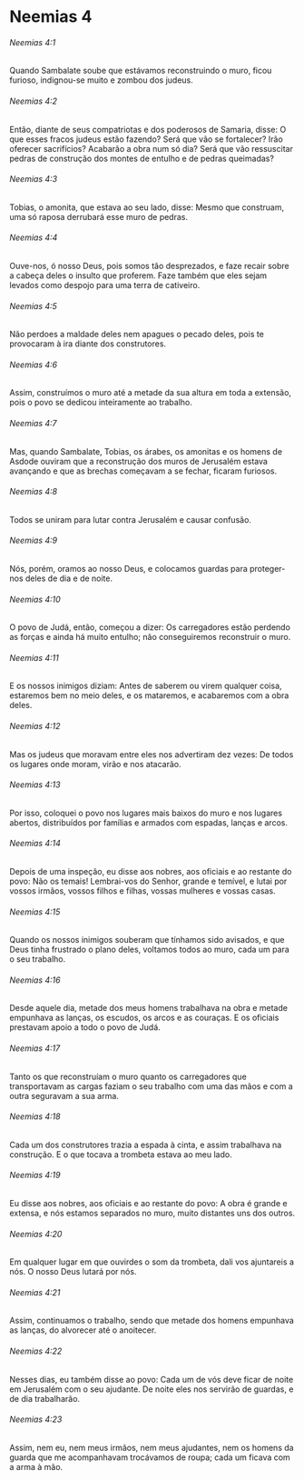 # Neemias 4

###### Neemias 4:1

Quando Sambalate soube que estávamos reconstruindo o muro, ficou furioso, indignou-se muito e zombou dos judeus.

###### Neemias 4:2

Então, diante de seus compatriotas e dos poderosos de Samaria, disse: O que esses fracos judeus estão fazendo? Será que vão se fortalecer? Irão oferecer sacrifícios? Acabarão a obra num só dia? Será que vão ressuscitar pedras de construção dos montes de entulho e de pedras queimadas?

###### Neemias 4:3

Tobias, o amonita, que estava ao seu lado, disse: Mesmo que construam, uma só raposa derrubará esse muro de pedras.

###### Neemias 4:4

Ouve-nos, ó nosso Deus, pois somos tão desprezados, e faze recair sobre a cabeça deles o insulto que proferem. Faze também que eles sejam levados como despojo para uma terra de cativeiro.

###### Neemias 4:5

Não perdoes a maldade deles nem apagues o pecado deles, pois te provocaram à ira diante dos construtores.

###### Neemias 4:6

Assim, construímos o muro até a metade da sua altura em toda a extensão, pois o povo se dedicou inteiramente ao trabalho.

###### Neemias 4:7

Mas, quando Sambalate, Tobias, os árabes, os amonitas e os homens de Asdode ouviram que a reconstrução dos muros de Jerusalém estava avançando e que as brechas começavam a se fechar, ficaram furiosos.

###### Neemias 4:8

Todos se uniram para lutar contra Jerusalém e causar confusão.

###### Neemias 4:9

Nós, porém, oramos ao nosso Deus, e colocamos guardas para proteger-nos deles de dia e de noite.

###### Neemias 4:10

O povo de Judá, então, começou a dizer: Os carregadores estão perdendo as forças e ainda há muito entulho; não conseguiremos reconstruir o muro.

###### Neemias 4:11

E os nossos inimigos diziam: Antes de saberem ou virem qualquer coisa, estaremos bem no meio deles, e os mataremos, e acabaremos com a obra deles.

###### Neemias 4:12

Mas os judeus que moravam entre eles nos advertiram dez vezes: De todos os lugares onde moram, virão e nos atacarão.

###### Neemias 4:13

Por isso, coloquei o povo nos lugares mais baixos do muro e nos lugares abertos, distribuídos por famílias e armados com espadas, lanças e arcos.

###### Neemias 4:14

Depois de uma inspeção, eu disse aos nobres, aos oficiais e ao restante do povo: Não os temais! Lembrai-vos do Senhor, grande e temível, e lutai por vossos irmãos, vossos filhos e filhas, vossas mulheres e vossas casas.

###### Neemias 4:15

Quando os nossos inimigos souberam que tínhamos sido avisados, e que Deus tinha frustrado o plano deles, voltamos todos ao muro, cada um para o seu trabalho.

###### Neemias 4:16

Desde aquele dia, metade dos meus homens trabalhava na obra e metade empunhava as lanças, os escudos, os arcos e as couraças. E os oficiais prestavam apoio a todo o povo de Judá.

###### Neemias 4:17

Tanto os que reconstruíam o muro quanto os carregadores que transportavam as cargas faziam o seu trabalho com uma das mãos e com a outra seguravam a sua arma.

###### Neemias 4:18

Cada um dos construtores trazia a espada à cinta, e assim trabalhava na construção. E o que tocava a trombeta estava ao meu lado.

###### Neemias 4:19

Eu disse aos nobres, aos oficiais e ao restante do povo: A obra é grande e extensa, e nós estamos separados no muro, muito distantes uns dos outros.

###### Neemias 4:20

Em qualquer lugar em que ouvirdes o som da trombeta, dali vos ajuntareis a nós. O nosso Deus lutará por nós.

###### Neemias 4:21

Assim, continuamos o trabalho, sendo que metade dos homens empunhava as lanças, do alvorecer até o anoitecer.

###### Neemias 4:22

Nesses dias, eu também disse ao povo: Cada um de vós deve ficar de noite em Jerusalém com o seu ajudante. De noite eles nos servirão de guardas, e de dia trabalharão.

###### Neemias 4:23

Assim, nem eu, nem meus irmãos, nem meus ajudantes, nem os homens da guarda que me acompanhavam trocávamos de roupa; cada um ficava com a arma à mão.

